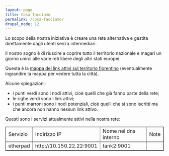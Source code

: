 ```yaml
---
layout: page
title: Cosa facciamo
permalink: /cosa-facciamo/
drupal_node: 12
---
```


Lo scopo della nostra iniziativa è creare una rete alternativa e
gestita direttamente dagli utenti senza intermediari.

Il nostro sogno è di riuscire a coprire tutto il territorio nazionale
e magari un giorno unirci alle varie reti libere degli altri stati
europei.

Questa è la
[mappa dei link attivi sul territorio fiorentino](http://map.ninux.org/select/bellanzer2/)
(eventualmente ingrandire la mappa per vedere tutta la città).

Alcune spiegazioni:

* i punti verdi sono i nodi attivi, cioè quelli che già fanno parte
  della rete;
* le righe verdi sono i link attivi;
* i punti marroni sono i nodi potenziali, cioè quelli che si sono
  iscritti ma che ancora non hanno nessun link attivo.

Questi sono i servizi attualmente attivi nella nostra rete:

<table border="1">
  <tr>
    <td>
      Servizio
    </td>
    <td>
      Indirizzo IP
    </td>
    <td>
      Nome nel dns interno
    </td>
    <td>
      Note
    </td>
  </tr>
  <tr>
    <td>
      etherpad
    </td>
    <td>
      http://10.150.22.22:9001
    </td>
    <td>
      tank2:9001
    </td>
    <td>
    </td>
  </tr>
</table>
